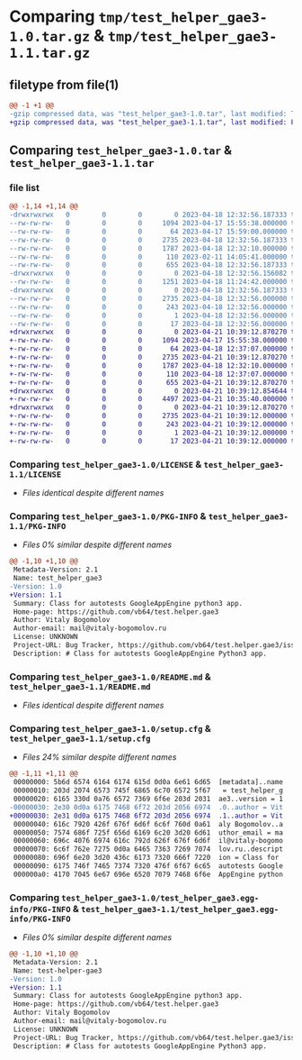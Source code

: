 # Comparing `tmp/test_helper_gae3-1.0.tar.gz` & `tmp/test_helper_gae3-1.1.tar.gz`

## filetype from file(1)

```diff
@@ -1 +1 @@
-gzip compressed data, was "test_helper_gae3-1.0.tar", last modified: Tue Apr 18 12:32:56 2023, max compression
+gzip compressed data, was "test_helper_gae3-1.1.tar", last modified: Fri Apr 21 10:39:12 2023, max compression
```

## Comparing `test_helper_gae3-1.0.tar` & `test_helper_gae3-1.1.tar`

### file list

```diff
@@ -1,14 +1,14 @@
-drwxrwxrwx   0        0        0        0 2023-04-18 12:32:56.187333 test_helper_gae3-1.0/
--rw-rw-rw-   0        0        0     1094 2023-04-17 15:55:38.000000 test_helper_gae3-1.0/LICENSE
--rw-rw-rw-   0        0        0       64 2023-04-17 15:59:00.000000 test_helper_gae3-1.0/MANIFEST.in
--rw-rw-rw-   0        0        0     2735 2023-04-18 12:32:56.187333 test_helper_gae3-1.0/PKG-INFO
--rw-rw-rw-   0        0        0     1787 2023-04-18 12:32:10.000000 test_helper_gae3-1.0/README.md
--rw-rw-rw-   0        0        0      110 2023-02-11 14:05:41.000000 test_helper_gae3-1.0/pyproject.toml
--rw-rw-rw-   0        0        0      655 2023-04-18 12:32:56.187333 test_helper_gae3-1.0/setup.cfg
-drwxrwxrwx   0        0        0        0 2023-04-18 12:32:56.156082 test_helper_gae3-1.0/test_helper_gae3/
--rw-rw-rw-   0        0        0     1251 2023-04-18 11:24:42.000000 test_helper_gae3-1.0/test_helper_gae3/__init__.py
-drwxrwxrwx   0        0        0        0 2023-04-18 12:32:56.187333 test_helper_gae3-1.0/test_helper_gae3.egg-info/
--rw-rw-rw-   0        0        0     2735 2023-04-18 12:32:56.000000 test_helper_gae3-1.0/test_helper_gae3.egg-info/PKG-INFO
--rw-rw-rw-   0        0        0      243 2023-04-18 12:32:56.000000 test_helper_gae3-1.0/test_helper_gae3.egg-info/SOURCES.txt
--rw-rw-rw-   0        0        0        1 2023-04-18 12:32:56.000000 test_helper_gae3-1.0/test_helper_gae3.egg-info/dependency_links.txt
--rw-rw-rw-   0        0        0       17 2023-04-18 12:32:56.000000 test_helper_gae3-1.0/test_helper_gae3.egg-info/top_level.txt
+drwxrwxrwx   0        0        0        0 2023-04-21 10:39:12.870270 test_helper_gae3-1.1/
+-rw-rw-rw-   0        0        0     1094 2023-04-17 15:55:38.000000 test_helper_gae3-1.1/LICENSE
+-rw-rw-rw-   0        0        0       64 2023-04-18 12:37:07.000000 test_helper_gae3-1.1/MANIFEST.in
+-rw-rw-rw-   0        0        0     2735 2023-04-21 10:39:12.870270 test_helper_gae3-1.1/PKG-INFO
+-rw-rw-rw-   0        0        0     1787 2023-04-18 12:32:10.000000 test_helper_gae3-1.1/README.md
+-rw-rw-rw-   0        0        0      110 2023-04-18 12:37:07.000000 test_helper_gae3-1.1/pyproject.toml
+-rw-rw-rw-   0        0        0      655 2023-04-21 10:39:12.870270 test_helper_gae3-1.1/setup.cfg
+drwxrwxrwx   0        0        0        0 2023-04-21 10:39:12.854644 test_helper_gae3-1.1/test_helper_gae3/
+-rw-rw-rw-   0        0        0     4497 2023-04-21 10:35:40.000000 test_helper_gae3-1.1/test_helper_gae3/__init__.py
+drwxrwxrwx   0        0        0        0 2023-04-21 10:39:12.870270 test_helper_gae3-1.1/test_helper_gae3.egg-info/
+-rw-rw-rw-   0        0        0     2735 2023-04-21 10:39:12.000000 test_helper_gae3-1.1/test_helper_gae3.egg-info/PKG-INFO
+-rw-rw-rw-   0        0        0      243 2023-04-21 10:39:12.000000 test_helper_gae3-1.1/test_helper_gae3.egg-info/SOURCES.txt
+-rw-rw-rw-   0        0        0        1 2023-04-21 10:39:12.000000 test_helper_gae3-1.1/test_helper_gae3.egg-info/dependency_links.txt
+-rw-rw-rw-   0        0        0       17 2023-04-21 10:39:12.000000 test_helper_gae3-1.1/test_helper_gae3.egg-info/top_level.txt
```

### Comparing `test_helper_gae3-1.0/LICENSE` & `test_helper_gae3-1.1/LICENSE`

 * *Files identical despite different names*

### Comparing `test_helper_gae3-1.0/PKG-INFO` & `test_helper_gae3-1.1/PKG-INFO`

 * *Files 0% similar despite different names*

```diff
@@ -1,10 +1,10 @@
 Metadata-Version: 2.1
 Name: test_helper_gae3
-Version: 1.0
+Version: 1.1
 Summary: Class for autotests GoogleAppEngine python3 app.
 Home-page: https://github.com/vb64/test.helper.gae3
 Author: Vitaly Bogomolov
 Author-email: mail@vitaly-bogomolov.ru
 License: UNKNOWN
 Project-URL: Bug Tracker, https://github.com/vb64/test.helper.gae3/issues
 Description: # Class for autotests GoogleAppEngine Python3 app.
```

### Comparing `test_helper_gae3-1.0/README.md` & `test_helper_gae3-1.1/README.md`

 * *Files identical despite different names*

### Comparing `test_helper_gae3-1.0/setup.cfg` & `test_helper_gae3-1.1/setup.cfg`

 * *Files 24% similar despite different names*

```diff
@@ -1,11 +1,11 @@
 00000000: 5b6d 6574 6164 6174 615d 0d0a 6e61 6d65  [metadata]..name
 00000010: 203d 2074 6573 745f 6865 6c70 6572 5f67   = test_helper_g
 00000020: 6165 330d 0a76 6572 7369 6f6e 203d 2031  ae3..version = 1
-00000030: 2e30 0d0a 6175 7468 6f72 203d 2056 6974  .0..author = Vit
+00000030: 2e31 0d0a 6175 7468 6f72 203d 2056 6974  .1..author = Vit
 00000040: 616c 7920 426f 676f 6d6f 6c6f 760d 0a61  aly Bogomolov..a
 00000050: 7574 686f 725f 656d 6169 6c20 3d20 6d61  uthor_email = ma
 00000060: 696c 4076 6974 616c 792d 626f 676f 6d6f  il@vitaly-bogomo
 00000070: 6c6f 762e 7275 0d0a 6465 7363 7269 7074  lov.ru..descript
 00000080: 696f 6e20 3d20 436c 6173 7320 666f 7220  ion = Class for 
 00000090: 6175 746f 7465 7374 7320 476f 6f67 6c65  autotests Google
 000000a0: 4170 7045 6e67 696e 6520 7079 7468 6f6e  AppEngine python
```

### Comparing `test_helper_gae3-1.0/test_helper_gae3.egg-info/PKG-INFO` & `test_helper_gae3-1.1/test_helper_gae3.egg-info/PKG-INFO`

 * *Files 0% similar despite different names*

```diff
@@ -1,10 +1,10 @@
 Metadata-Version: 2.1
 Name: test-helper-gae3
-Version: 1.0
+Version: 1.1
 Summary: Class for autotests GoogleAppEngine python3 app.
 Home-page: https://github.com/vb64/test.helper.gae3
 Author: Vitaly Bogomolov
 Author-email: mail@vitaly-bogomolov.ru
 License: UNKNOWN
 Project-URL: Bug Tracker, https://github.com/vb64/test.helper.gae3/issues
 Description: # Class for autotests GoogleAppEngine Python3 app.
```

